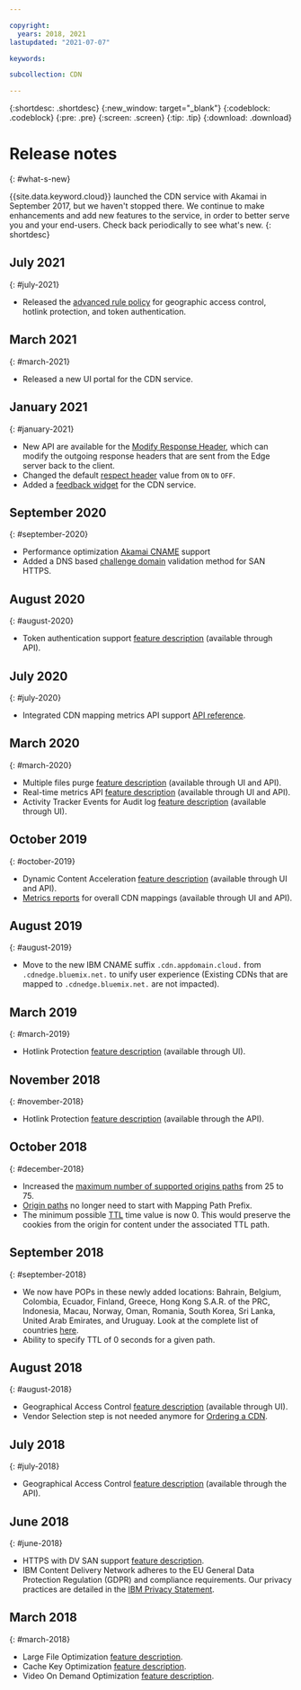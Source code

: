 ```yaml
---

copyright:
  years: 2018, 2021
lastupdated: "2021-07-07"

keywords:

subcollection: CDN

---
```


{:shortdesc: .shortdesc}
{:new_window: target="_blank"}
{:codeblock: .codeblock}
{:pre: .pre}
{:screen: .screen}
{:tip: .tip}
{:download: .download}

# Release notes
{: #what-s-new}

{{site.data.keyword.cloud}} launched the CDN service with Akamai in September 2017, but we haven't stopped there. We continue to make enhancements and add new features to the service, in order to better serve you and your end-users. Check back periodically to see what's new.
{: shortdesc}

## July 2021
{: #july-2021}

   * Released the [advanced rule policy](/docs/CDN?topic=CDN-setting-advanced-rules) for geographic access control, hotlink protection, and token authentication.

## March 2021
{: #march-2021}

   * Released a new UI portal for the CDN service.

## January 2021
{: #january-2021}

   * New API are available for the [Modify Response Header](/docs/CDN?topic=CDN-about-content-delivery-networks-cdn-#modify-response-header), which can modify the outgoing response headers that are sent from the Edge server back to the client.
   * Changed the default [respect header](/docs/CDN?topic=CDN-about-content-delivery-networks-cdn-#respect-headers) value from `ON` to `OFF`.
   * Added a [feedback widget](/docs/overview?topic=overview-feedback) for the CDN service.

## September 2020
{: #september-2020}

   * Performance optimization [Akamai CNAME](/docs/CDN?topic=CDN-getting-to-running-status#akamai-cname) support
   * Added a DNS based [challenge domain](/docs/CDN?topic=CDN-completing-domain-control-validation-for-https-with-dv-san#challenge-domain) validation method for SAN HTTPS.

## August 2020
{: #august-2020}

   * Token authentication support [feature description](/docs/CDN?topic=CDN-about-content-delivery-networks-cdn-#token-authentication) (available through API).

## July 2020
{: #july-2020}

   * Integrated CDN mapping metrics API support [API reference](/docs/CDN?topic=CDN-cdn-api-reference#getmappingintegratedmetrics).

## March 2020
{: #march-2020}

   * Multiple files purge [feature description](/docs/CDN?topic=CDN-about-content-delivery-networks-cdn-#purge-cached-content) (available through UI and API).
   * Real-time metrics API [feature description](/docs/CDN?topic=CDN-metrics) (available through UI and API).
   * Activity Tracker Events for Audit log [feature description](/docs/CDN?topic=CDN-at_events) (available through UI).

## October 2019
{: #october-2019}

   * Dynamic Content Acceleration [feature description](/docs/CDN?topic=CDN-about-content-delivery-networks-cdn-#dynamic-content-acceleration-description) (available through UI and API).
   * [Metrics reports](/docs/CDN?topic=CDN-metrics) for overall CDN mappings (available through UI and API).

## August 2019
{: #august-2019}

   * Move to the new IBM CNAME suffix `.cdn.appdomain.cloud.` from `.cdnedge.bluemix.net.` to unify user experience (Existing CDNs that are mapped to `.cdnedge.bluemix.net.` are not impacted).

## March 2019
{: #march-2019}

   * Hotlink Protection [feature description](/docs/CDN?topic=CDN-about-content-delivery-networks-cdn-#hotlink-protection) (available through UI).

## November 2018
{: #november-2018}

   * Hotlink Protection [feature description](/docs/CDN?topic=CDN-about-content-delivery-networks-cdn-#hotlink-protection) (available through the API).

## October 2018
{: #december-2018}

   * Increased the [maximum number of supported origins paths](/docs/CDN?topic=CDN-known-limitations#known-limitations) from 25 to 75.
   * [Origin paths](/docs/CDN?topic=CDN-adding-origin-path-details) no longer need to start with Mapping Path Prefix.
   * The minimum possible [TTL](/docs/CDN?topic=CDN-setting-content-caching-time-using-time-to-live) time value is now 0. This would preserve the cookies from the origin for content under the associated TTL path.

## September 2018
{: #september-2018}

   * We now have POPs in these newly added locations: Bahrain, Belgium, Colombia, Ecuador, Finland, Greece, Hong Kong S.A.R. of the PRC, Indonesia, Macau, Norway, Oman, Romania, South Korea, Sri Lanka, United Arab Emirates, and Uruguay. Look at the complete list of countries [here](/docs/CDN?topic=CDN-list-of-edge-servers#list-of-edge-servers).
   * Ability to specify TTL of 0 seconds for a given path.

## August 2018
{: #august-2018}

   * Geographical Access Control [feature description](/docs/CDN?topic=CDN-about-content-delivery-networks-cdn-#geographical-access-control) (available through UI).
   * Vendor Selection step is not needed anymore for [Ordering a CDN](/docs/CDN?topic=CDN-order-a-cdn).

## July 2018
{: #july-2018}

   * Geographical Access Control [feature description](/docs/CDN?topic=CDN-about-content-delivery-networks-cdn-#geographical-access-control) (available through the API).

## June 2018
{: #june-2018}

   * HTTPS with DV SAN support [feature description](/docs/CDN?topic=CDN-about-content-delivery-networks-cdn-#https-protocol-support).
   * IBM Content Delivery Network adheres to the EU General Data Protection Regulation (GDPR) and compliance requirements. Our privacy practices are detailed in the [IBM Privacy Statement](https://www.ibm.com/privacy/us/en/).

## March 2018
{: #march-2018}

   * Large File Optimization [feature description](/docs/CDN?topic=CDN-about-content-delivery-networks-cdn-#large-file-optimization).
   * Cache Key Optimization [feature description](/docs/CDN?topic=CDN-about-content-delivery-networks-cdn-#cache-key-optimization).
   * Video On Demand Optimization [feature description](/docs/CDN?topic=CDN-about-content-delivery-networks-cdn-#video-on-demand).
